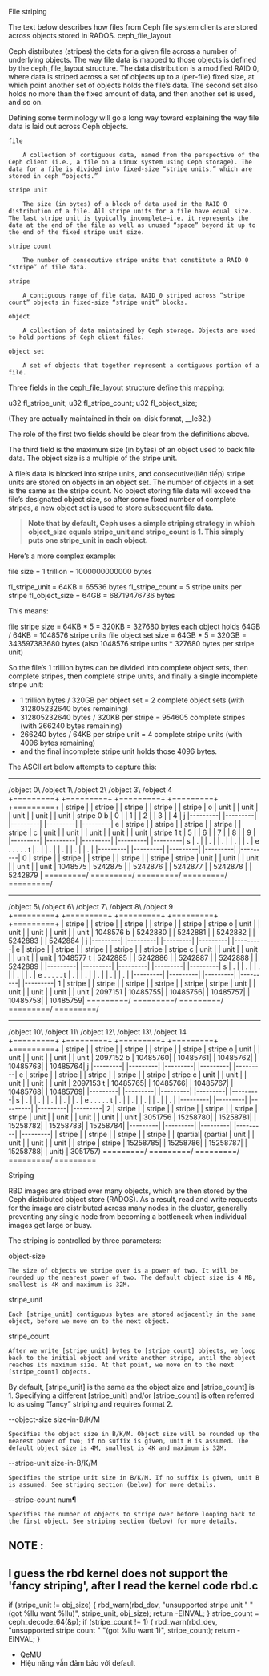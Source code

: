 File striping

The text below describes how files from Ceph file system clients are stored across objects stored in RADOS.
ceph_file_layout

Ceph distributes (stripes) the data for a given file across a number of underlying objects. The way file data is mapped to those objects is defined by the ceph_file_layout structure. The data distribution is a modified RAID 0, where data is striped across a set of objects up to a (per-file) fixed size, at which point another set of objects holds the file’s data. The second set also holds no more than the fixed amount of data, and then another set is used, and so on.

Defining some terminology will go a long way toward explaining the way file data is laid out across Ceph objects.

    file

        A collection of contiguous data, named from the perspective of the Ceph client (i.e., a file on a Linux system using Ceph storage). The data for a file is divided into fixed-size “stripe units,” which are stored in ceph “objects.”

    stripe unit

        The size (in bytes) of a block of data used in the RAID 0 distribution of a file. All stripe units for a file have equal size. The last stripe unit is typically incomplete–i.e. it represents the data at the end of the file as well as unused “space” beyond it up to the end of the fixed stripe unit size.

    stripe count

        The number of consecutive stripe units that constitute a RAID 0 “stripe” of file data.

    stripe

        A contiguous range of file data, RAID 0 striped across “stripe count” objects in fixed-size “stripe unit” blocks.

    object

        A collection of data maintained by Ceph storage. Objects are used to hold portions of Ceph client files.

    object set

        A set of objects that together represent a contiguous portion of a file.

Three fields in the ceph_file_layout structure define this mapping:

u32 fl_stripe_unit;
u32 fl_stripe_count;
u32 fl_object_size;

(They are actually maintained in their on-disk format, __le32.)

The role of the first two fields should be clear from the definitions above.

The third field is the maximum size (in bytes) of an object used to back file data. The object size is a multiple of the stripe unit.

A file’s data is blocked into stripe units, and consecutive(liên tiếp) stripe units are stored on objects in an object set. The number of objects in a set is the same as the stripe count. No object storing file data will exceed the file’s designated object size, so after some fixed number of complete stripes, a new object set is used to store subsequent file data.

> **Note that by default, Ceph uses a simple striping strategy in which object_size equals stripe_unit and stripe_count is 1. This simply puts one stripe_unit in each object.**

Here’s a more complex example:

file size = 1 trillion = 1000000000000 bytes

fl_stripe_unit = 64KB = 65536 bytes
fl_stripe_count = 5 stripe units per stripe
fl_object_size = 64GB = 68719476736 bytes

This means:

file stripe size = 64KB * 5 = 320KB = 327680 bytes
each object holds 64GB / 64KB = 1048576 stripe units
file object set size = 64GB * 5 = 320GB = 343597383680 bytes
    (also 1048576 stripe units * 327680 bytes per stripe unit)

So the file’s 1 trillion bytes can be divided into complete object sets, then complete stripes, then complete stripe units, and finally a single incomplete stripe unit:

- 1 trillion bytes / 320GB per object set = 2 complete object sets
    (with 312805232640 bytes remaining)
- 312805232640 bytes / 320KB per stripe = 954605 complete stripes
    (with 266240 bytes remaining)
- 266240 bytes / 64KB per stripe unit = 4 complete stripe units
    (with 4096 bytes remaining)
- and the final incomplete stripe unit holds those 4096 bytes.

The ASCII art below attempts to capture this:

   _________   _________   _________   _________   _________
  /object  0\ /object  1\ /object  2\ /object  3\ /object  4\
  +=========+ +=========+ +=========+ +=========+ +=========+
  |  stripe | |  stripe | |  stripe | |  stripe | |  stripe |
o |   unit  | |   unit  | |   unit  | |   unit  | |   unit  | stripe 0
b |     0   | |     1   | |     2   | |     3   | |     4   |
j |---------| |---------| |---------| |---------| |---------|
e |  stripe | |  stripe | |  stripe | |  stripe | |  stripe |
c |   unit  | |   unit  | |   unit  | |   unit  | |   unit  | stripe 1
t |     5   | |     6   | |     7   | |     8   | |     9   |
  |---------| |---------| |---------| |---------| |---------|
s |     .   | |     .   | |     .   | |     .   | |     .   |
e       .           .           .           .           .
t |     .   | |     .   | |     .   | |     .   | |     .   |
  |---------| |---------| |---------| |---------| |---------|
0 |  stripe | |  stripe | |  stripe | |  stripe | |  stripe | stripe
  |   unit  | |   unit  | |   unit  | |   unit  | |   unit  | 1048575
  | 5242875 | | 5242876 | | 5242877 | | 5242878 | | 5242879 |
  \=========/ \=========/ \=========/ \=========/ \=========/

   _________   _________   _________   _________   _________
  /object  5\ /object  6\ /object  7\ /object  8\ /object  9\
  +=========+ +=========+ +=========+ +=========+ +=========+
  |  stripe | |  stripe | |  stripe | |  stripe | |  stripe | stripe
o |   unit  | |   unit  | |   unit  | |   unit  | |   unit  | 1048576
b | 5242880 | | 5242881 | | 5242882 | | 5242883 | | 5242884 |
j |---------| |---------| |---------| |---------| |---------|
e |  stripe | |  stripe | |  stripe | |  stripe | |  stripe | stripe
c |   unit  | |   unit  | |   unit  | |   unit  | |   unit  | 1048577
t | 5242885 | | 5242886 | | 5242887 | | 5242888 | | 5242889 |
  |---------| |---------| |---------| |---------| |---------|
s |     .   | |     .   | |     .   | |     .   | |     .   |
e       .           .           .           .           .
t |     .   | |     .   | |     .   | |     .   | |     .   |
  |---------| |---------| |---------| |---------| |---------|
1 |  stripe | |  stripe | |  stripe | |  stripe | |  stripe | stripe
  |   unit  | |   unit  | |   unit  | |   unit  | |   unit  | 2097151
  | 10485755| | 10485756| | 10485757| | 10485758| | 10485759|
  \=========/ \=========/ \=========/ \=========/ \=========/

   _________   _________   _________   _________   _________
  /object 10\ /object 11\ /object 12\ /object 13\ /object 14\
  +=========+ +=========+ +=========+ +=========+ +=========+
  |  stripe | |  stripe | |  stripe | |  stripe | |  stripe | stripe
o |   unit  | |   unit  | |   unit  | |   unit  | |   unit  | 2097152
b | 10485760| | 10485761| | 10485762| | 10485763| | 10485764|
j |---------| |---------| |---------| |---------| |---------|
e |  stripe | |  stripe | |  stripe | |  stripe | |  stripe | stripe
c |   unit  | |   unit  | |   unit  | |   unit  | |   unit  | 2097153
t | 10485765| | 10485766| | 10485767| | 10485768| | 10485769|
  |---------| |---------| |---------| |---------| |---------|
s |     .   | |     .   | |     .   | |     .   | |     .   |
e       .           .           .           .           .
t |     .   | |     .   | |     .   | |     .   | |     .   |
  |---------| |---------| |---------| |---------| |---------|
2 |  stripe | |  stripe | |  stripe | |  stripe | |  stripe | stripe
  |   unit  | |   unit  | |   unit  | |   unit  | |   unit  | 3051756
  | 15258780| | 15258781| | 15258782| | 15258783| | 15258784|
  |---------| |---------| |---------| |---------| |---------|
  |  stripe | |  stripe | |  stripe | |  stripe | | (partial| (partial
  |   unit  | |   unit  | |   unit  | |   unit  | |  stripe | stripe
  | 15258785| | 15258786| | 15258787| | 15258788| |  unit)  | 3051757)
  \=========/ \=========/ \=========/ \=========/ \=========


  
Striping

RBD images are striped over many objects, which are then stored by the Ceph distributed object store (RADOS). As a result, read and write requests for the image are distributed across many nodes in the cluster, generally preventing any single node from becoming a bottleneck when individual images get large or busy.

The striping is controlled by three parameters:

object-size

    The size of objects we stripe over is a power of two. It will be rounded up the nearest power of two. The default object size is 4 MB, smallest is 4K and maximum is 32M.

stripe_unit

    Each [stripe_unit] contiguous bytes are stored adjacently in the same object, before we move on to the next object.

stripe_count

    After we write [stripe_unit] bytes to [stripe_count] objects, we loop back to the initial object and write another stripe, until the object reaches its maximum size. At that point, we move on to the next [stripe_count] objects.

By default, [stripe_unit] is the same as the object size and [stripe_count] is 1. Specifying a different [stripe_unit] and/or [stripe_count] is often referred to as using “fancy” striping and requires format 2.


--object-size size-in-B/K/M

    Specifies the object size in B/K/M. Object size will be rounded up the nearest power of two; if no suffix is given, unit B is assumed. The default object size is 4M, smallest is 4K and maximum is 32M.

--stripe-unit size-in-B/K/M

    Specifies the stripe unit size in B/K/M. If no suffix is given, unit B is assumed. See striping section (below) for more details.

--stripe-count num¶

    Specifies the number of objects to stripe over before looping back to the first object. See striping section (below) for more details.


## NOTE : 
I guess the rbd kernel does not support the 'fancy striping', after I read the kernel code rbd.c
----------------------------------------------------------------------------------------------------------------------
if (stripe_unit != obj_size) {
rbd_warn(rbd_dev, "unsupported stripe unit "
"(got %llu want %llu)",
stripe_unit, obj_size);
return -EINVAL;
}
stripe_count = ceph_decode_64(&p);
if (stripe_count != 1) {
rbd_warn(rbd_dev, "unsupported stripe count "
"(got %llu want 1)", stripe_count);
return -EINVAL;
}

- QeMU
- Hiệu năng vẫn đảm bảo với default 

